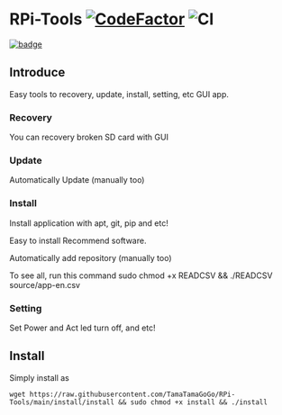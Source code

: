 # RPi-Tools [![CodeFactor](https://www.codefactor.io/repository/github/tamatamagogo/rpi-tools/badge/main)](https://www.codefactor.io/repository/github/tamatamagogo/rpi-tools/overview/main) ![CI](https://github.com/TamaTamaGoGo/RPi-Tools/workflows/CI/badge.svg?branch=latest)

[![badge](https://github.com/TamaTamaGoGo/RPi-Tools/blob/latest/img/icon/RPi-Store.svg?raw=true)](https://github.com/TamaTamaGoGo/RPi-Tools/blob/latest/apps/RPi-Tools.md)

## Introduce

Easy tools to recovery, update, install, setting, etc GUI app.

### Recovery

You can recovery broken SD card with GUI

### Update

Automatically Update (manually too)

### Install

Install application with apt, git, pip and etc!

Easy to install Recommend software.

Automatically add repository (manually too)

To see all, run this command sudo chmod +x READCSV && ./READCSV
source/app-en.csv

### Setting

Set Power and Act led turn off, and etc!

## Install

Simply install as

    wget https://raw.githubusercontent.com/TamaTamaGoGo/RPi-Tools/main/install/install && sudo chmod +x install && ./install
